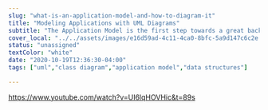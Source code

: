 ```yaml
---
slug: "what-is-an-application-model-and-how-to-diagram-it"
title: "Modeling Applications with UML Diagrams"
subtitle: "The Application Model is the first step towards a great backend, it mandates how the information flows and gets stored. Here you will learn the best practices and how to create them"
cover_local: "../../assets/images/e16d59ad-4c11-4ca0-8bfc-5a9d147c6c2e.jpeg"
status: "unassigned"
textColor: "white"
date: "2020-10-19T12:36:30-04:00"
tags: ["uml","class diagram","application model","data structures"]

---
```


https://www.youtube.com/watch?v=UI6lqHOVHic&t=89s
